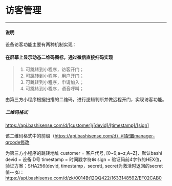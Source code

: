 # 访客管理
----------

#### 说明
设备访客功能主要有两种机制实现：

#### 在屏幕上显示动态二维码图标，通过微信直接扫码实现
> 1. 可跳转到小程序，访客开门；
> 2. 可跳转到小程序，用户开门；
> 3. 可跳转到小程序，申请加入；
> 4. 可跳转到小程序，语音呼叫；


由第三方小程序根据扫描的二维码，进行逻辑判断并做远程开门，实现访客功能。


##### 二维码格式
https://api.bashisense.com/d/[customer]/[devid]/[timestamp]/[sign]

该二维码格式中的前缀（https://api.bashisense.com/d）可配置manager-qrcode修改

为第三方小程序的跳转地址
customer = 客户代号, [0~9,a~z,A~Z]，默认bashi
devid = 设备ID号
timestamp = 时间戳字符串
sign = 验证码前4字节的HEX值，验证方案：SHA256(devid, timestamp，secret), secret为激活时返回的secret值--
如：https://api.bashisense.com/d/zk/0014Bt12QQ422/1633148592/EF02CAB0

